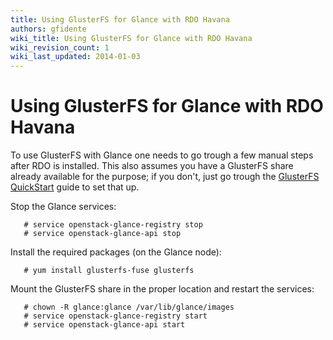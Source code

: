 ```yaml
---
title: Using GlusterFS for Glance with RDO Havana
authors: gfidente
wiki_title: Using GlusterFS for Glance with RDO Havana
wiki_revision_count: 1
wiki_last_updated: 2014-01-03
---
```


# Using GlusterFS for Glance with RDO Havana

To use GlusterFS with Glance one needs to go trough a few manual steps after RDO is installed. This also assumes you have a GlusterFS share already available for the purpose; if you don't, just go trough the [GlusterFS QuickStart](http://www.gluster.org/community/documentation/index.php/QuickStart) guide to set that up.

Stop the Glance services:

       # service openstack-glance-registry stop
       # service openstack-glance-api stop

Install the required packages (on the Glance node):

       # yum install glusterfs-fuse glusterfs 

Mount the GlusterFS share in the proper location and restart the services:

       # chown -R glance:glance /var/lib/glance/images
       # service openstack-glance-registry start
       # service openstack-glance-api start
